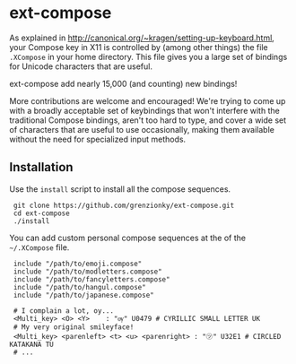 ext-compose
=========

As explained in <http://canonical.org/~kragen/setting-up-keyboard.html>, your Compose key in X11 is controlled by (among other things) the file `.XCompose` in your home directory.  This file gives you a large set of bindings for Unicode characters that are useful.

ext-compose add nearly 15,000 (and counting) new bindings!

More contributions are welcome and encouraged! We're trying to come up with a broadly acceptable set of keybindings that won't interfere with the traditional Compose bindings, aren't too hard to type, and cover a wide set of characters that are useful to use occasionally, making them available without the need for specialized input methods.


Installation
------------

Use the `install` script to install all the compose sequences.

	 git clone https://github.com/grenzionky/ext-compose.git
	 cd ext-compose
	 ./install

You can add custom personal compose sequences at the of the `~/.XCompose` file.


	 include "/path/to/emoji.compose"
	 include "/path/to/modletters.compose"
	 include "/path/to/fancyletters.compose"
	 include "/path/to/hangul.compose"
	 include "/path/to/japanese.compose"

	 # I complain a lot, oy...
	 <Multi_key> <O> <Y>	: "ѹ" U0479	# CYRILLIC SMALL LETTER UK
	 # My very original smileyface!
	 <Multi_key> <parenleft> <t> <u> <parenright> : "㋡" U32E1 # CIRCLED KATAKANA TU
	 # ...
